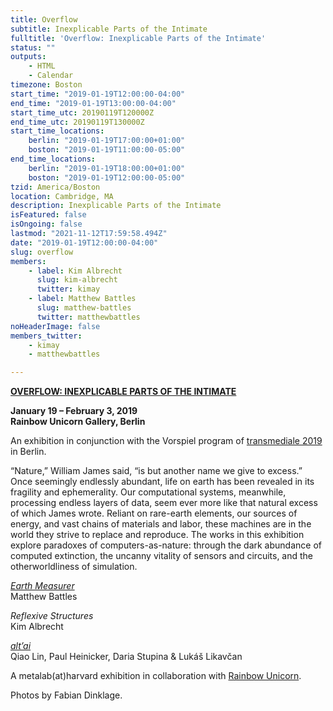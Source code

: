 ```yaml
---
title: Overflow
subtitle: Inexplicable Parts of the Intimate
fulltitle: 'Overflow: Inexplicable Parts of the Intimate'
status: ""
outputs:
    - HTML
    - Calendar
timezone: Boston
start_time: "2019-01-19T12:00:00-04:00"
end_time: "2019-01-19T13:00:00-04:00"
start_time_utc: 20190119T120000Z
end_time_utc: 20190119T130000Z
start_time_locations:
    berlin: "2019-01-19T17:00:00+01:00"
    boston: "2019-01-19T11:00:00-05:00"
end_time_locations:
    berlin: "2019-01-19T18:00:00+01:00"
    boston: "2019-01-19T12:00:00-05:00"
tzid: America/Boston
location: Cambridge, MA
description: Inexplicable Parts of the Intimate
isFeatured: false
isOngoing: false
lastmod: "2021-11-12T17:59:58.494Z"
date: "2019-01-19T12:00:00-04:00"
slug: overflow
members:
    - label: Kim Albrecht
      slug: kim-albrecht
      twitter: kimay
    - label: Matthew Battles
      slug: matthew-battles
      twitter: matthewbattles
noHeaderImage: false
members_twitter:
    - kimay
    - matthewbattles

---
```

**[OVERFLOW: INEXPLICABLE PARTS OF THE INTIMATE](https://rainbow-unicorn.com/#gallery)**

**January 19 – February 3, 2019<br />
Rainbow Unicorn Gallery, Berlin**

An exhibition in conjunction with the Vorspiel program of [transmediale 2019](https://vorspiel.berlin/#) in Berlin.

“Nature,” William James said, “is but another name we give to excess.” Once seemingly endlessly abundant, life on earth has been revealed in its fragility and ephemerality. Our computational systems, meanwhile, processing endless layers of data, seem ever more like that natural excess of which James wrote. Reliant on rare-earth elements, our sources of energy, and vast chains of materials and labor, these machines are in the world they strive to replace and reproduce. The works in this exhibition explore paradoxes of computers-as-nature: through the dark abundance of computed extinction, the uncanny vitality of sensors and circuits, and the otherworldliness of simulation.

*[Earth Measurer](https://medium.com/@metalabharvard/a-thicket-of-questions-on-matthew-battless-earth-measurer-6cefa0351add)*<br />
Matthew Battles

*Reflexive Structures*<br />
Kim Albrecht

*[alt’ai](http://altai.id/)*<br />
Qiao Lin, Paul Heinicker, Daria Stupina & Lukáš Likavčan

A metalab(at)harvard exhibition in collaboration with [Rainbow Unicorn](https://rainbow-unicorn.com/#welcome).

Photos by Fabian Dinklage.